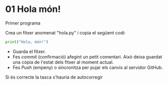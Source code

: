 # 01 Hola món!
Primer programa

Crea un fitxer anomenat "hola.py" i copia el següent codi:

```py
print("Hola, món!")
```
- Guarda el fitxer.
- Fes *commit* (confirmació) afegint un petit comentari. Això deixa guardat una còpia de l'estat dels fitxer al moment actual.
- Fes *Push* (empeny) o sincronitza per pujar els canvis al servidor GitHub.

Si és correcte la tasca s'hauria de autocorregir
